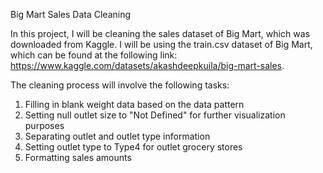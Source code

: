 Big Mart Sales Data Cleaning

In this project, I will be cleaning the sales dataset of Big Mart, which was downloaded from Kaggle. 
I will be using the train.csv dataset of Big Mart, which can be found at the following link: https://www.kaggle.com/datasets/akashdeepkuila/big-mart-sales.

The cleaning process will involve the following tasks:

1) Filling in blank weight data based on the data pattern
2) Setting null outlet size to "Not Defined" for further visualization purposes
3) Separating outlet and outlet type information
4) Setting outlet type to Type4 for outlet grocery stores
5) Formatting sales amounts

